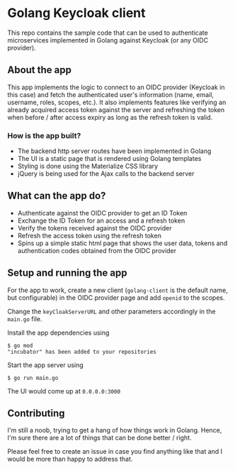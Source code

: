 # Golang Keycloak client

This repo contains the sample code that can be used to authenticate microservices implemented in Golang against Keycloak (or any OIDC provider).

## About the app

This app implements the logic to connect to an OIDC provider (Keycloak in this case) and fetch the authenticated user's information (name, email, username, roles, scopes, etc.). It also implements features like verifying an already acquired access token against the server and refreshing the token when before / after access expiry as long as the refresh token is valid.

### How is the app built?

- The backend http server routes have been implemented in Golang
- The UI is a static page that is rendered using Golang templates
- Styling is done using the Materialize CSS library
- jQuery is being used for the Ajax calls to the backend server

## What can the app do?

- Authenticate against the OIDC provider to get an ID Token
- Exchange the ID Token for an access and a refresh token
- Verify the tokens received against the OIDC provider
- Refresh the access token using the refresh token
- Spins up a simple static html page that shows the user data, tokens and authentication codes obtained from the OIDC provider

## Setup and running the app

For the app to work, create a new client (`golang-client` is the default name, but configurable) in the OIDC provider page and add `openid` to the scopes.

Change the `keyCloakServerURL` and other parameters accordingly in the `main.go` file.

Install the app dependencies using
```
$ go mod
"incubator" has been added to your repositories
```

Start the app server using
```
$ go run main.go
```
The UI would come up at `0.0.0.0:3000`

## Contributing

I'm still a noob, trying to get a hang of how things work in Golang. Hence, I'm sure there are a lot of things that can be done better / right.

Please feel free to create an issue in case you find anything like that and I would be more than happy to address that.
